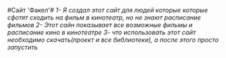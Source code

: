 #Сайт 'Факел'#
_1- Я создал этот сайт для людей которые которые сфотят сходить на фильм в кинотеатр, но не знают расписание фильмов_
_2- Этот сайн показывает все возможные фильмы и расписание кино в кинотеатре_
_3- что использовать этот сайт необходимо скачать(проект и все библиотеки), а после этого просто запустить_
